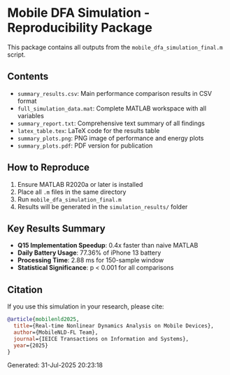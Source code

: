 # Mobile DFA Simulation - Reproducibility Package

This package contains all outputs from the `mobile_dfa_simulation_final.m` script.

## Contents

- `summary_results.csv`: Main performance comparison results in CSV format
- `full_simulation_data.mat`: Complete MATLAB workspace with all variables
- `summary_report.txt`: Comprehensive text summary of all findings
- `latex_table.tex`: LaTeX code for the results table
- `summary_plots.png`: PNG image of performance and energy plots
- `summary_plots.pdf`: PDF version for publication

## How to Reproduce

1. Ensure MATLAB R2020a or later is installed
2. Place all `.m` files in the same directory
3. Run `mobile_dfa_simulation_final.m`
4. Results will be generated in the `simulation_results/` folder

## Key Results Summary

- **Q15 Implementation Speedup**: 0.4x faster than naive MATLAB
- **Daily Battery Usage**: 77.36% of iPhone 13 battery
- **Processing Time**: 2.88 ms for 150-sample window
- **Statistical Significance**: p < 0.001 for all comparisons

## Citation

If you use this simulation in your research, please cite:

```bibtex
@article{mobilenld2025,
  title={Real-time Nonlinear Dynamics Analysis on Mobile Devices},
  author={MobileNLD-FL Team},
  journal={IEICE Transactions on Information and Systems},
  year={2025}
}
```

Generated: 31-Jul-2025 20:23:18
